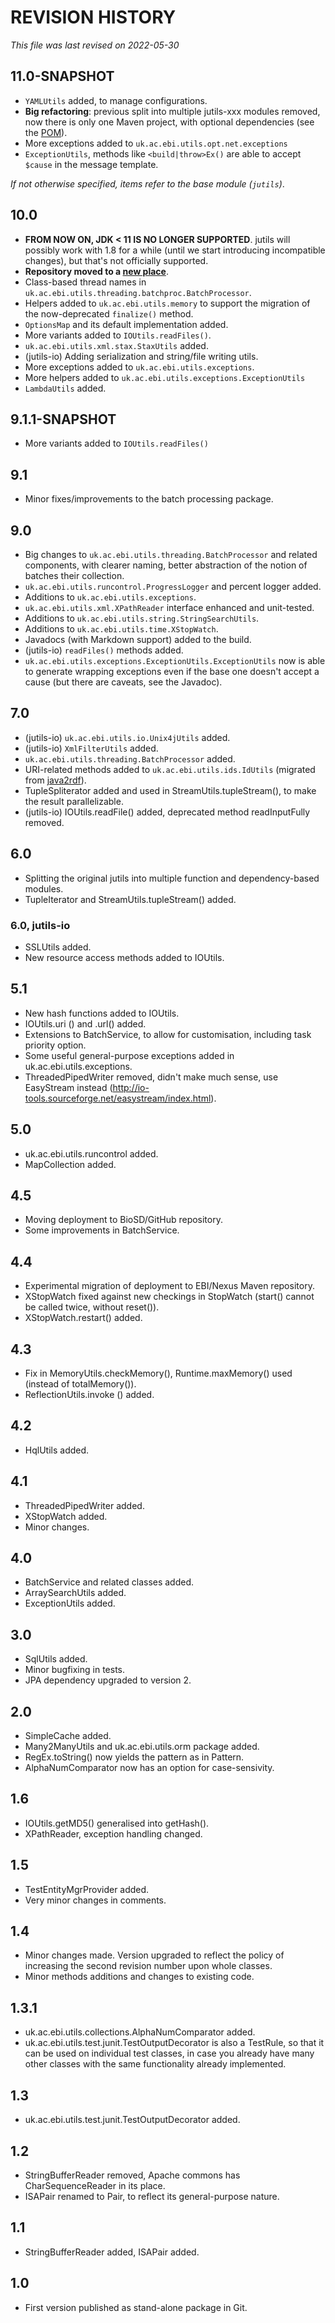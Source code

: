 # REVISION HISTORY

*This file was last revised on 2022-05-30*

## 11.0-SNAPSHOT
* `YAMLUtils` added, to manage configurations. 
* **Big refactoring**: previous split into multiple jutils-xxx modules removed, 
  now there is only one Maven project, with optional dependencies (see the [POM](pom.xml)).
* More exceptions added to `uk.ac.ebi.utils.opt.net.exceptions`
* `ExceptionUtils`, methods like `<build|throw>Ex()` are able to accept `$cause` in the message template.


*If not otherwise specified, items refer to the base module (`jutils`)*.

## 10.0
* **FROM NOW ON, JDK < 11 IS NO LONGER SUPPORTED**. jutils will possibly work with 1.8 for a
  while (until we start introducing incompatible changes), but that's not officially 
  supported.
* **Repository moved to a [new place](https://github.com/marco-brandizi/jutils)**.
* Class-based thread names in `uk.ac.ebi.utils.threading.batchproc.BatchProcessor`.
* Helpers added to `uk.ac.ebi.utils.memory` to support the migration of the 
  now-deprecated `finalize()` method.
* `OptionsMap` and its default implementation added.  
* More variants added to `IOUtils.readFiles()`.
* `uk.ac.ebi.utils.xml.stax.StaxUtils` added.
* (jutils-io) Adding serialization and string/file writing utils.
* More exceptions added to `uk.ac.ebi.utils.exceptions`.
* More helpers added to `uk.ac.ebi.utils.exceptions.ExceptionUtils`
* `LambdaUtils` added.


## 9.1.1-SNAPSHOT
* More variants added to `IOUtils.readFiles()`
  
  
## 9.1
* Minor fixes/improvements to the batch processing package.


## 9.0
* Big changes to `uk.ac.ebi.utils.threading.BatchProcessor` and related components, with clearer 
  naming, better abstraction of the notion of batches their collection.   
* `uk.ac.ebi.utils.runcontrol.ProgressLogger` and percent logger added.
* Additions to `uk.ac.ebi.utils.exceptions`. 
* `uk.ac.ebi.utils.xml.XPathReader` interface enhanced and unit-tested.
* Additions to `uk.ac.ebi.utils.string.StringSearchUtils`.
* Additions to `uk.ac.ebi.utils.time.XStopWatch`.
* Javadocs (with Markdown support) added to the build.
* (jutils-io) `readFiles()` methods added.
* `uk.ac.ebi.utils.exceptions.ExceptionUtils.ExceptionUtils` now is able to generate wrapping exceptions even if the 
  base one doesn't accept a cause (but there are caveats, see the Javadoc).


## 7.0
* (jutils-io) `uk.ac.ebi.utils.io.Unix4jUtils` added.
* (jutils-io) `XmlFilterUtils` added.
* `uk.ac.ebi.utils.threading.BatchProcessor` added.
* URI-related methods added to `uk.ac.ebi.utils.ids.IdUtils` (migrated from [java2rdf](https://github.com/EBIBioSamples/java2rdf)).
* TupleSpliterator added and used in StreamUtils.tupleStream(), to make the result parallelizable.
* (jutils-io) IOUtils.readFile() added, deprecated method readInputFully removed.


## 6.0
* Splitting the original jutils into multiple function and dependency-based modules.
* TupleIterator and StreamUtils.tupleStream() added.


### 6.0, jutils-io
* SSLUtils added.
* New resource access methods added to IOUtils.


## 5.1
* New hash functions added to IOUtils.
* IOUtils.uri () and .url() added.
* Extensions to BatchService, to allow for customisation, including task priority option.
* Some useful general-purpose exceptions added in uk.ac.ebi.utils.exceptions.
* ThreadedPipedWriter removed, didn't make much sense, use EasyStream instead 
  (http://io-tools.sourceforge.net/easystream/index.html).


## 5.0
* uk.ac.ebi.utils.runcontrol added.
* MapCollection added.


## 4.5
* Moving deployment to BioSD/GitHub repository.
* Some improvements in BatchService.


## 4.4
* Experimental migration of deployment to EBI/Nexus Maven repository.
* XStopWatch fixed against new checkings in StopWatch (start() cannot be called twice, without reset()).
* XStopWatch.restart() added.
  

## 4.3
* Fix in MemoryUtils.checkMemory(), Runtime.maxMemory() used (instead of totalMemory()).
* ReflectionUtils.invoke () added.


## 4.2
* HqlUtils added.


## 4.1
* ThreadedPipedWriter added.
* XStopWatch added.
* Minor changes.
 
  
## 4.0
* BatchService and related classes added.
* ArraySearchUtils added.
* ExceptionUtils added.


## 3.0
* SqlUtils added.
* Minor bugfixing in tests. 
* JPA dependency upgraded to version 2.
 

## 2.0
* SimpleCache added.
* Many2ManyUtils and uk.ac.ebi.utils.orm package added.
* RegEx.toString() now yields the pattern as in Pattern.
* AlphaNumComparator now has an option for case-sensivity.


## 1.6
* IOUtils.getMD5() generalised into getHash().
* XPathReader, exception handling changed.


## 1.5
* TestEntityMgrProvider added.
* Very minor changes in comments.


## 1.4
* Minor changes made. Version upgraded to reflect the policy of increasing the second revision number upon whole 
  classes.
* Minor methods additions and changes to existing code.


## 1.3.1 
* uk.ac.ebi.utils.collections.AlphaNumComparator added.   
* uk.ac.ebi.utils.test.junit.TestOutputDecorator is also a TestRule, so that it can be used on individual test 
  classes, in case you already have many other classes with the same functionality already implemented.


## 1.3
* uk.ac.ebi.utils.test.junit.TestOutputDecorator added.


## 1.2
* StringBufferReader removed, Apache commons has CharSequenceReader in its place.
* ISAPair renamed to Pair, to reflect its general-purpose nature.


## 1.1
* StringBufferReader added, ISAPair added.


## 1.0 
* First version published as stand-alone package in Git.

